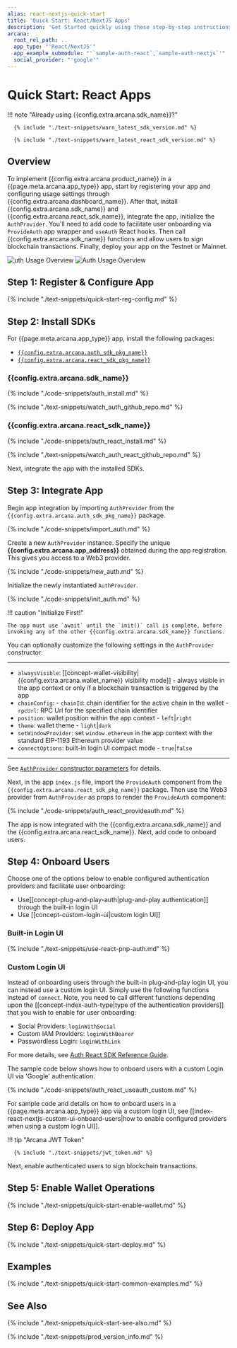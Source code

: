 ```yaml
---
alias: react-nextjs-quick-start
title: 'Quick Start: React/NextJS Apps'
description: 'Get Started quickly using these step-by-step instructions for using the Arcana Auth product in React/NextJS apps. Use Arcana Developer dashboard to first register the app, get a client ID and use this client ID to integrate the app with the Arcana Auth SDK.'
arcana:
  root_rel_path: ..
  app_type: "'React/NextJS'"
  app_example_submodule: "'`sample-auth-react`,`sample-auth-nextjs`'"
  social_provider: "'google'"
---
```


# Quick Start: React Apps

!!! note "Already using {{config.extra.arcana.sdk_name}}?"
  
      {% include "./text-snippets/warn_latest_sdk_version.md" %}

      {% include "./text-snippets/warn_latest_react_sdk_version.md" %}

## Overview

To implement {{config.extra.arcana.product_name}} in a {{page.meta.arcana.app_type}} app, start by registering your app and configuring usage settings through {{config.extra.arcana.dashboard_name}}. After that, install {{config.extra.arcana.sdk_name}} and {{config.extra.arcana.react_sdk_name}}, integrate the app, initialize the `AuthProvider`. You'll need to add code to facilitate user onboarding via `ProvideAuth` app wrapper and `useAuth` React hooks. Then call {{config.extra.arcana.sdk_name}} functions and allow users to sign blockchain transactions. Finally, deploy your app on the Testnet or Mainnet.

<img class="an-screenshots" src="/img/an_auth_usage_overview_light.png#only-light" alt="uth Usage Overview"/>
<img class="an-screenshots" src="/img/an_auth_usage_overview_dark.png#only-dark" alt="Auth Usage Overview"/>

## Step 1: Register & Configure App

{% include "./text-snippets/quick-start-reg-config.md" %}

## Step 2: Install SDKs

For {{page.meta.arcana.app_type}} app, install the following packages:

* [`{{config.extra.arcana.auth_sdk_pkg_name}}`](https://www.npmjs.com/package/@arcana/auth)
* [`{{config.extra.arcana.react_sdk_pkg_name}}`](https://www.npmjs.com/package/@arcana/auth-react)

### {{config.extra.arcana.sdk_name}}

{% include "./code-snippets/auth_install.md" %}

{% include "./text-snippets/watch_auth_github_repo.md" %}

### {{config.extra.arcana.react_sdk_name}}

{% include "./code-snippets/auth_react_install.md" %}

{% include "./text-snippets/watch_auth_react_github_repo.md" %}

Next, integrate the app with the installed SDKs.

## Step 3: Integrate App

Begin app integration by importing `AuthProvider` from the `{{config.extra.arcana.auth_sdk_pkg_name}}` package.

{% include "./code-snippets/import_auth.md" %}

Create a new `AuthProvider` instance. Specify the unique **{{config.extra.arcana.app_address}}** obtained during the app registration. This gives you access to a Web3 provider.

{% include "./code-snippets/new_auth.md" %}

Initialize the newly instantiated `AuthProvider`.

{% include "./code-snippets/init_auth.md" %}

!!! caution "Initialize First!"

    The app must use `await` until the `init()` call is complete, before invoking any of the other {{config.extra.arcana.sdk_name}} functions.

You can optionally customize the following settings in the `AuthProvider` constructor:

---

* `alwaysVisible`: [[concept-wallet-visibility|{{config.extra.arcana.wallet_name}} visibility mode]] - always visible in the app context or only if a blockchain transaction is triggered by the app
* `chainConfig`:
      - `chainId`: chain identifier for the active chain in the wallet
      - `rpcUrl`: RPC Url for the specified chain identifier
* `position`:  wallet position within the app context - `left`|`right`
* `theme`: wallet theme - `light`|`dark`
* `setWindowProvider`: set `window.ethereum` in the app context with the standard EIP-1193 Ethereum provider value
* `connectOptions`: built-in login UI compact mode - `true`|`false`

---

See [`AuthProvider` constructor parameters](https://authsdk-ref-guide.netlify.app/interfaces/constructorparams) for details.

Next, in the app `index.js` file, import the `ProvideAuth` component from the `{{config.extra.arcana.react_sdk_pkg_name}}` package. Then use the Web3 provider from `AuthProvider` as props to render the `ProvideAuth` component:

{% include "./code-snippets/auth_react_provideauth.md" %}

The app is now integrated with the {{config.extra.arcana.sdk_name}} and the {{config.extra.arcana.react_sdk_name}}. Next, add code to onboard users.

## Step 4: Onboard Users

Choose one of the options below to enable configured authentication providers and facilitate user onboarding:

* Use[[concept-plug-and-play-auth|plug-and-play authentication]] through the built-in login UI
* Use [[concept-custom-login-ui|custom login UI]]

### Built-in Login UI

{% include "./text-snippets/use-react-pnp-auth.md" %}

### Custom Login UI

Instead of onboarding users through the built-in plug-and-play login UI, you can instead use a custom login UI. Simply use the following functions instead of `connect`. Note, you need to call different functions depending upon the [[concept-index-auth-type|type of the authentication providers]] that you wish to enable for user onboarding:

* Social Providers: `loginWithSocial`
* Custom IAM Providers: `loginWithBearer`
* Passwordless Login:  `loginWithLink`

For more details, see [Auth React SDK Reference Guide](https://auth-react-sdk-ref-guide.netlify.app/).

The sample code below shows how to onboard users with a custom Login UI via 'Google' authentication.

{% include "./code-snippets/auth_react_useauth_custom.md" %}

For sample code and details on how to onboard users in a {{page.meta.arcana.app_type}} app via a custom login UI, see [[index-react-nextjs-custom-ui-onboard-users|how to enable configured providers when using a custom login UI]].

!!! tip "Arcana JWT Token"

      {% include "./text-snippets/jwt_token.md" %}

Next, enable authenticated users to sign blockchain transactions.

## Step 5: Enable Wallet Operations

{% include "./text-snippets/quick-start-enable-wallet.md" %}

## Step 6: Deploy App

{% include "./text-snippets/quick-start-deploy.md" %}

## Examples

{% include "./text-snippets/quick-start-common-examples.md" %}

## See Also

{% include "./text-snippets/quick-start-see-also.md" %}

{% include "./text-snippets/prod_version_info.md" %}
